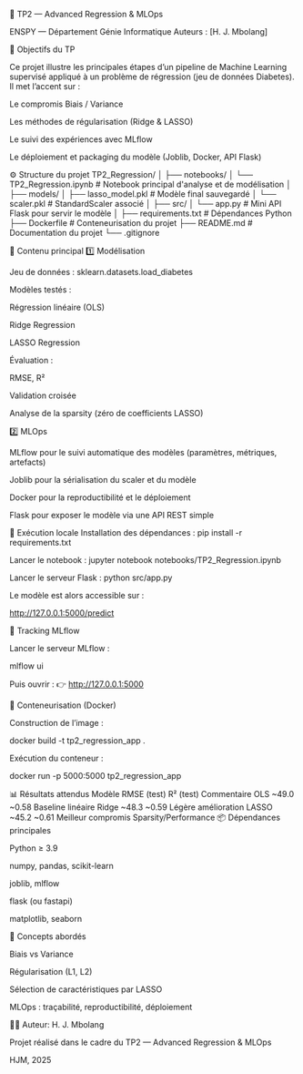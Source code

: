 🧠 TP2 — Advanced Regression & MLOps

ENSPY — Département Génie Informatique
Auteurs : [H. J. Mbolang]
 
🎯 Objectifs du TP

Ce projet illustre les principales étapes d’un pipeline de Machine Learning supervisé appliqué à un problème de régression (jeu de données Diabetes).
Il met l’accent sur :

Le compromis Biais / Variance

Les méthodes de régularisation (Ridge & LASSO)

Le suivi des expériences avec MLflow

Le déploiement et packaging du modèle (Joblib, Docker, API Flask)

⚙️ Structure du projet
TP2_Regression/
│
├── notebooks/
│   └── TP2_Regression.ipynb           # Notebook principal d'analyse et de modélisation
│
├── models/
│   ├── lasso_model.pkl                # Modèle final sauvegardé
│   └── scaler.pkl                     # StandardScaler associé
│
├── src/
│   └── app.py                         # Mini API Flask pour servir le modèle
│
├── requirements.txt                   # Dépendances Python
├── Dockerfile                         # Conteneurisation du projet
├── README.md                          # Documentation du projet
└── .gitignore

🧩 Contenu principal
1️⃣ Modélisation

Jeu de données : sklearn.datasets.load_diabetes

Modèles testés :

Régression linéaire (OLS)

Ridge Regression

LASSO Regression

Évaluation :

RMSE, R²

Validation croisée

Analyse de la sparsity (zéro de coefficients LASSO)

2️⃣ MLOps

MLflow pour le suivi automatique des modèles (paramètres, métriques, artefacts)

Joblib pour la sérialisation du scaler et du modèle

Docker pour la reproductibilité et le déploiement

Flask pour exposer le modèle via une API REST simple

🚀 Exécution locale
Installation des dépendances :
pip install -r requirements.txt

Lancer le notebook :
jupyter notebook notebooks/TP2_Regression.ipynb

Lancer le serveur Flask :
python src/app.py


Le modèle est alors accessible sur :

http://127.0.0.1:5000/predict

🧪 Tracking MLflow

Lancer le serveur MLflow :

mlflow ui


Puis ouvrir :
👉 http://127.0.0.1:5000

🐳 Conteneurisation (Docker)

Construction de l’image :

docker build -t tp2_regression_app .


Exécution du conteneur :

docker run -p 5000:5000 tp2_regression_app

📊 Résultats attendus
Modèle	RMSE (test)	R² (test)	Commentaire
OLS	~49.0	~0.58	Baseline linéaire
Ridge	~48.3	~0.59	Légère amélioration
LASSO	~45.2	~0.61	Meilleur compromis Sparsity/Performance
📦 Dépendances principales

Python ≥ 3.9

numpy, pandas, scikit-learn

joblib, mlflow

flask (ou fastapi)

matplotlib, seaborn

🧠 Concepts abordés

Biais vs Variance

Régularisation (L1, L2)

Sélection de caractéristiques par LASSO

MLOps : traçabilité, reproductibilité, déploiement

👨‍💻 Auteur: H. J. Mbolang

Projet réalisé dans le cadre du TP2 — Advanced Regression & MLOps

HJM, 2025